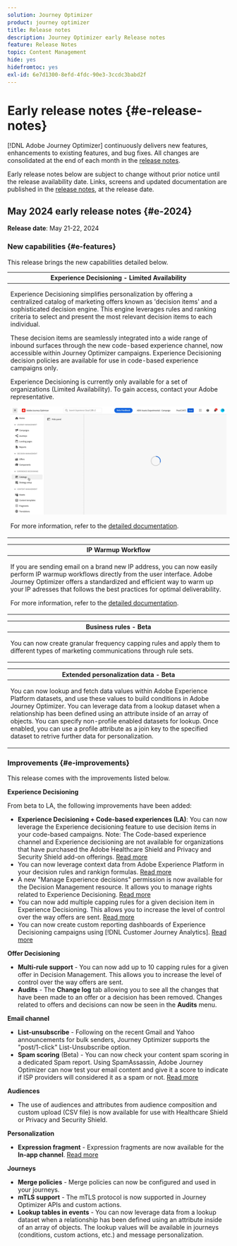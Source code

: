 ```yaml
---
solution: Journey Optimizer
product: journey optimizer
title: Release notes
description: Journey Optimizer early Release notes
feature: Release Notes
topic: Content Management
hide: yes
hidefromtoc: yes
exl-id: 6e7d1300-8efd-4fdc-90e3-3ccdc3babd2f
---
```

# Early release notes {#e-release-notes}

[!DNL Adobe Journey Optimizer] continuously delivers new features, enhancements to existing features, and bug fixes. All changes are consolidated at the end of each month in the [release notes](release-notes.md). 

Early release notes below are subject to change without prior notice until the release availability date. Links, screens and updated documentation are published in the [release notes](release-notes.md), at the release date.

## May 2024 early release notes {#e-2024}

**Release date**: May 21-22, 2024

### New capabilities {#e-features}

This release brings the new capabilities detailed below.


<table>
<thead>
<tr>
<th><strong>Experience Decisioning - Limited Availability</strong><br/></th>
</tr>
</thead>
<tbody>
<tr>
<td>
<p>Experience Decisioning simplifies personalization by offering a centralized catalog of marketing offers known as 'decision items' and a sophisticated decision engine. This engine leverages rules and ranking criteria to select and present the most relevant decision items to each individual.</p>
<p>These decision items are seamlessly integrated into a wide range of inbound surfaces through the new code-based experience channel, now accessible within Journey Optimizer campaigns. Experience Decisioning decision policies are available for use in code-based experience campaigns only.</p>
<p>Experience Decisioning is currently only available for a set of organizations (Limited Availability). To gain access, contact your Adobe representative.</p>
<img src="assets/do-not-localize/gif-exd.gif"/>
<p>For more information, refer to the <a href="../experience-decisioning/gs-experience-decisioning.md">detailed documentation</a>.</p>
</td>
</tr>
</tbody>
</table>


<table>
<thead>
<tr>
<th><strong>IP Warmup Workflow</strong><br/></th>
</tr>
</thead>
<tbody>
<tr>
<td>
<p>If you are sending email on a brand new IP address, you can now easily perform IP warmup workflows directly from the user interface. Adobe Journey Optimizer offers a standardized and efficient way to warm up your IP adresses that follows the best practices for optimal deliverability.</p>
<p>For more information, refer to the <a href="../configuration/ip-warmup-gs.md">detailed documentation</a>.</p>
</td>
</tr>
</tbody>
</table>

<table>
<thead>
<tr>
<th><strong>Business rules - Beta</strong><br/></th>
</tr>
</thead>
<tbody>
<tr>
<td>
<p>You can now create granular frequency capping rules and apply them to different types of marketing communications through rule sets. </p>
</td>
</tr>
</tbody>
</table>


<table>
<thead>
<tr>
<th><strong>Extended personalization data - Beta</strong><br/></th>
</tr>
</thead>
<tbody>
<tr>
<td>
<p>You can now lookup and fetch data values within Adobe Experience Platform datasets, and use these values to build conditions in Adobe Journey Optimizer. You can leverage data from a lookup dataset when a relationship has been defined using an attribute inside of an array of objects. You can specify non-profile enabled datasets for lookup. Once enabled, you can use a profile attribute as a join key to the specified dataset to retrive further data for personalization.</p>
</td>
</tr>
</tbody>
</table>

### Improvements {#e-improvements}

This release comes with the improvements listed below.

**Experience Decisioning**

From beta to LA, the following improvements have been added:

* **Experience Decisioning + Code-based experiences (LA)**: You can now leverage the Experience decisioning feature to use decision items in your code-based campaigns. Note: The Code-based experience channel and Experience decisioning are not available for organizations that have purchased the Adobe Healthcare Shield and Privacy and Security Shield add-on offerings. [Read more](../code-based/get-started-code-based.md)
* You can now leverage context data from Adobe Experience Platform in your decision rules and rankign formulas. [Read more](../experience-decisioning/context-data.md)
* A new "Manage Experience decisions" permission is now available for the Decision Management resource. It allows you to manage rights related to Experience Decisioning. [Read more](../experience-decisioning/gs-experience-decisioning.md)
* You can now add multiple capping rules for a given decision item in Experience Decisioning. This allows you to increase the level of control over the way offers are sent. [Read more](../experience-decisioning/items.md#capping)
* You can now create custom reporting dashboards of Experience Decisioning campaigns using [!DNL Customer Journey Analytics]. [Read more](../experience-decisioning/cja-reporting.md)


**Offer Decisioning**

* **Multi-rule support** - You can now add up to 10 capping rules for a given offer in Decision Management. This allows you to increase the level of control over the way offers are sent.
* **Audits** - The **Change log** tab allowing you to see all the changes that have been made to an offer or a decision has been removed. Changes related to offers and decisions can now be seen in the **Audits** menu. 


**Email channel**

* **List-unsubscribe** - Following on the recent Gmail and Yahoo announcements for bulk senders, Journey Optimizer supports the "post/1-click" List-Unsubscribe option.
* **Spam scoring** (Beta) - You can now check your content spam scoring in a dedicated Spam report. Using SpamAssassin, Adobe Journey Optimizer can now test your email content and give it a score to indicate if ISP providers will considered it as a spam or not. [Read more](../content-management/spam-report.md)


**Audiences**

* The use of audiences and attributes from audience composition and custom upload (CSV file) is now available for use with Healthcare Shield or Privacy and Security Shield.

**Personalization**

* **Expression fragment** - Expression fragments are now available for the **In-app channel**. [Read more](../personalization/use-expression-fragments.md)

**Journeys**

* **Merge policies** - Merge policies can now be configured and used in your journeys.
* **mTLS support** - The mTLS protocol is now supported in Journey Optimizer APIs and custom actions.
* **Lookup tables in events** - You can now leverage data from a lookup dataset when a relationship has been defined using an attribute inside of an array of objects. The lookup values will be available in journeys (conditions, custom actions, etc.) and message personalization.
